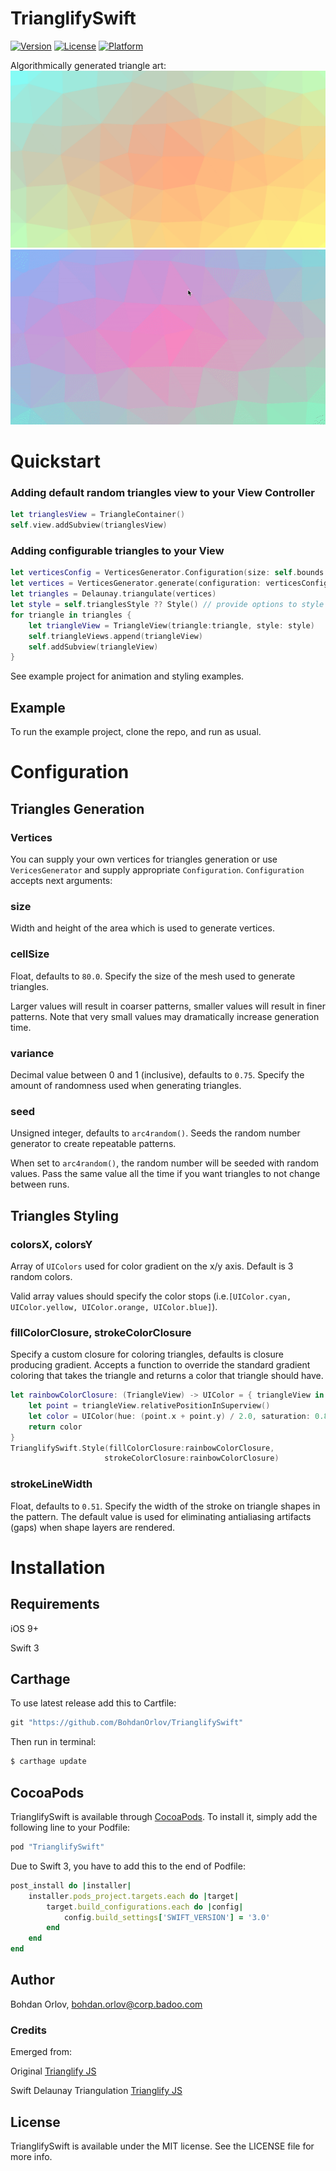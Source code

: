 # TrianglifySwift

[![Version](https://img.shields.io/cocoapods/v/TrianglifySwift.svg?style=flat)](http://cocoapods.org/pods/TrianglifySwift)
[![License](https://img.shields.io/cocoapods/l/TrianglifySwift.svg?style=flat)](http://cocoapods.org/pods/TrianglifySwift)
[![Platform](https://img.shields.io/cocoapods/p/TrianglifySwift.svg?style=flat)](http://cocoapods.org/pods/TrianglifySwift)

Algorithmically generated triangle art:
<img src="Screenshots/screenshot.png" width="720">
![](Screenshots/screencast.gif)

# Quickstart

### Adding default random triangles view to your View Controller

```swift
let trianglesView = TriangleContainer()
self.view.addSubview(trianglesView)
```

### Adding configurable triangles to your View

```swift
let verticesConfig = VerticesGenerator.Configuration(size: self.bounds.size)
let vertices = VerticesGenerator.generate(configuration: verticesConfig)
let triangles = Delaunay.triangulate(vertices)
let style = self.trianglesStyle ?? Style() // provide options to style here
for triangle in triangles {
    let triangleView = TriangleView(triangle:triangle, style: style)
    self.triangleViews.append(triangleView)
    self.addSubview(triangleView)
}
```

See example project for animation and styling examples.

## Example

To run the example project, clone the repo, and run as usual.

# Configuration
## Triangles Generation
### Vertices
You can supply your own vertices for triangles generation or use `VericesGenerator` and supply appropriate `Configuration`. `Configuration` accepts next arguments:
### size
Width and height of the area which is used to generate vertices.

### cellSize
Float, defaults to `80.0`. Specify the size of the mesh used to generate triangles.

Larger values will result in coarser patterns, smaller values will result in finer patterns. Note that very small values may dramatically increase generation time.

### variance
Decimal value between 0 and 1 (inclusive), defaults to `0.75`. Specify the amount of randomness used when generating triangles.

### seed
Unsigned integer, defaults to `arc4random()`. Seeds the random number generator to create repeatable patterns. 

When set to `arc4random()`, the random number will be seeded with random values. Pass the same value all the time if you want triangles to not change between runs.

## Triangles Styling
### colorsX, colorsY

Array of `UIColors` used for color gradient on the x/y axis. Default is 3 random colors.

Valid array values should specify the color stops (i.e.`[UIColor.cyan, UIColor.yellow, UIColor.orange, UIColor.blue]`).

### fillColorClosure, strokeColorClosure

Specify a custom closure for coloring triangles, defaults is closure producing gradient. Accepts a function to override the standard gradient coloring that takes the triangle and returns a color that triangle should have.

```swift
let rainbowColorClosure: (TriangleView) -> UIColor = { triangleView in
    let point = triangleView.relativePositionInSuperview()
    let color = UIColor(hue: (point.x + point.y) / 2.0, saturation: 0.8, brightness: 0.8, alpha: 1)
    return color
}
TrianglifySwift.Style(fillColorClosure:rainbowColorClosure,
                     strokeColorClosure:rainbowColorClosure)
```

### strokeLineWidth

Float, defaults to `0.51`. Specify the width of the stroke on triangle shapes in the pattern. The default value is used for eliminating antialiasing artifacts (gaps) when shape layers are rendered.


# Installation
## Requirements
iOS 9+

Swift 3

## Carthage
To use latest release add this to Cartfile:

```ruby
git "https://github.com/BohdanOrlov/TrianglifySwift"

```
Then run in terminal:

```bash
$ carthage update

```

## CocoaPods
TrianglifySwift is available through [CocoaPods](http://cocoapods.org). To install
it, simply add the following line to your Podfile:

```ruby
pod "TrianglifySwift"
```

Due to Swift 3, you have to add this to the end of Podfile:

```ruby
post_install do |installer|
    installer.pods_project.targets.each do |target|
        target.build_configurations.each do |config|
            config.build_settings['SWIFT_VERSION'] = '3.0'
        end
    end
end 
```

## Author

Bohdan Orlov, bohdan.orlov@corp.badoo.com

### Credits

Emerged from:

Original [Trianglify JS](https://github.com/qrohlf/trianglify)

Swift Delaunay Triangulation [Trianglify JS](https://github.com/AlexLittlejohn/DelaunaySwift)


## License

TrianglifySwift is available under the MIT license. See the LICENSE file for more info.

